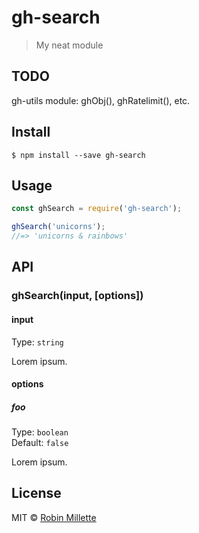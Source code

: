 # gh-search

> My neat module


## TODO
gh-utils module: ghObj(), ghRatelimit(), etc.

## Install

```
$ npm install --save gh-search
```


## Usage

```js
const ghSearch = require('gh-search');

ghSearch('unicorns');
//=> 'unicorns & rainbows'
```


## API

### ghSearch(input, [options])

#### input

Type: `string`

Lorem ipsum.

#### options

##### foo

Type: `boolean`<br>
Default: `false`

Lorem ipsum.


## License

MIT © [Robin Millette](http://robin.millette.info)
